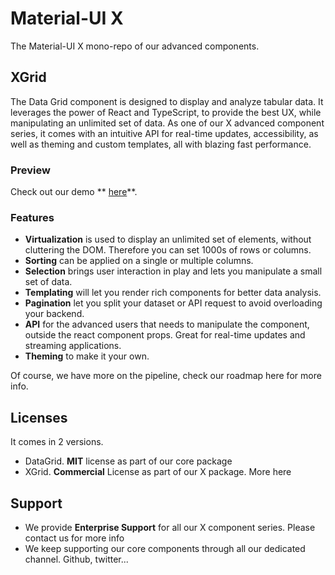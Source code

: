 # Material-UI  X

The Material-UI X mono-repo of our advanced components.

## XGrid

The Data Grid component is designed to display and analyze tabular data. It leverages the power of React and TypeScript, to provide the best UX, while manipulating an unlimited set of data.
As one of our X advanced component series, it comes with an intuitive API for real-time updates, accessibility, as well as theming and custom templates, all with blazing fast performance.

### Preview

Check out our demo ** [here](https://muix-preview.netlify.app/#/grid)**.

### Features

- **Virtualization** is used to display an unlimited set of elements, without cluttering the DOM. Therefore you can set 1000s of rows or columns.
- **Sorting** can be applied on a single or multiple columns.
- **Selection** brings user interaction in play and lets you manipulate a small set of data.
- **Templating** will let you render rich components for better data analysis.
- **Pagination** let you split your dataset or API request to avoid overloading your backend.
- **API** for the advanced users that needs to manipulate the component, outside the react component props. Great for real-time updates and streaming applications.
- **Theming** to make it your own.

Of course, we have more on the pipeline, check our roadmap here for more info.

## Licenses

It comes in 2 versions.

- DataGrid. **MIT** license as part of our core package
- XGrid. **Commercial** License as part of our X package. More here

## Support

- We provide **Enterprise Support** for all our X component series. Please contact us for more info
- We keep supporting our core components through all our dedicated channel. Github, twitter...
